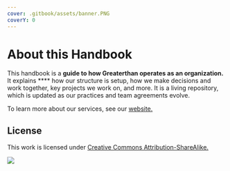 ```yaml
---
cover: .gitbook/assets/banner.PNG
coverY: 0
---
```


# About this Handbook

This handbook is a **guide to how Greaterthan operates as an organization.** It explains **** how our structure is setup,  how we make decisions and work together, key projects we work on, and more. It is a living repository, which is updated as our practices and team agreements evolve.&#x20;

To learn more about our services, see our [website. ](http://greaterthan.works)

## License

This work is licensed under [Creative Commons Attribution-ShareAlike.](https://creativecommons.org/licenses/by-sa/4.0/)​

![](https://blobscdn.gitbook.com/v0/b/gitbook-28427.appspot.com/o/assets%2F-LWH-xsJs-1SOLZP-EDA%2F-LatuponpD9HnugX1xMn%2F-LatvHcrHi6WLdA\_hrS1%2Fimage.png?alt=media\&token=5b95b6dd-351d-4e80-88e3-44400000efaa)
